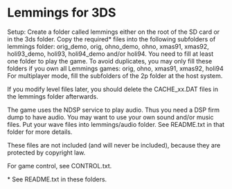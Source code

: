 # Lemmings for 3DS

Setup:
Create a folder called lemmings either on the root of the SD card or in the 3ds folder.
Copy the required* files into the following subfolders of lemmings folder:
orig\_demo, orig, ohno\_demo, ohno, xmas91, xmas92, holi93\_demo, holi93, holi94\_demo and/or holi94. You need to fill at least one folder to play the game.
To avoid duplicates, you may only fill these folders if you own all Lemmings games:
orig, ohno, xmas91, xmas92, holi94
For multiplayer mode, fill the subfolders of the 2p folder at the host system.

If you modify level files later, you should delete the CACHE_xx.DAT files in the lemmings folder afterwards.

The game uses the NDSP service to play audio. Thus you need a DSP firm dump to have audio.
You may want to use your own sound and/or music files.
Put your wave files into lemmings/audio folder.
See README.txt in that folder for more details.

These files are not included (and will never be included),
because they are protected by copyright law.

For game control, see CONTROL.txt.

\* See README.txt in these folders.
